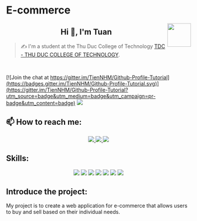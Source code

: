 # E-commerce
<img align="right" width="64" src="https://img.icons8.com/color/48/vietnam-circular.png" />

<h2 align="center">Hi 👋, I'm Tuan</h2>
<p align="center">
</p>

> ✍ I'm a student at the Thu Duc College of Technology [TDC - THU DUC COLLEGE OF TECHNOLOGY](https://el.tdc.edu.vn/).

<br />

[![Join the chat at https://gitter.im/TienNHM/Github-Profile-Tutorial](https://badges.gitter.im/TienNHM/Github-Profile-Tutorial.svg)](https://gitter.im/TienNHM/Github-Profile-Tutorial?utm_source=badge&utm_medium=badge&utm_campaign=pr-badge&utm_content=badge)
![](https://komarev.com/ghpvc/?username=TienNHM&style=flat-square)

## 📫 How to reach me:

<p align="center">
  <a href="https://www.facebook.com/profile.php?id=100045664062141&mibextid=ZbWKwL" alt="Facebook">
    <img src="https://img.icons8.com/fluent/48/000000/facebook-new.png" target="_blank" />
  </a> 
  <a href="https://github.com/TATTRAN25" alt="Github">
    <img src="https://img.icons8.com/fluent/48/000000/github.png"/>
  </a> 
  <a href="trananhtuan.tdc.2223@gmail.com" alt="Email">
    <img src="https://img.icons8.com/fluent/48/000000/mailing.png"/>
  </a>
</p>

## Skills:
<p align="center">
  <img src="https://img.icons8.com/color/48/000000/mysql-logo.png"/>
  <img src="https://img.icons8.com/color/48/000000/git.png"/>
  <img src="https://img.icons8.com/color/48/000000/github-2.png"/>
  <img src="https://img.icons8.com/color/48/000000/visual-studio-code-2019.png"/>
  <img src="https://img.icons8.com/color/48/null/visual-studio--v2.png"/>
  <img src="https://img.icons8.com/dusk/48/000000/anaconda.png"/>
  <img src="https://img.icons8.com/fluent/48/000000/spyder-ide.png"/>
</p>

## Introduce the project:
<p>
My project is to create a web application for e-commerce that allows users to buy and sell based on their individual needs.
</p>